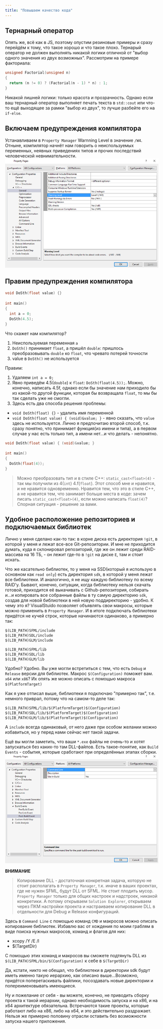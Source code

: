 ```yaml
---
title: "Повышаем качество кода"
---
```


## Тернарный оператор
Опять же, всё как в JS, поэтому опустим резиновые примеры и сразу перейдём к тому, что такое хорошо и что такое плохо.
Тернарый оператор не должен выполнять никакой логики отличной от "выбор одного значения из двух возможных".
Рассмотрим на примере факториала:
```cpp
unsigned Factorial(unsigned n)
{
  return (n != 0) ? (Factorial(n - 1) * n) : 1;
}
```

Никакой лишней логики: только красота и прозрачность.
Однако если ваш тернарный оператор выполняет печать текста в `std::cout` или что-то ещё выходящее за рамки "выбор из двух", то лучше разбейте его на `if-else`.

## Включаем предупреждения компилятора
Устанавливаем в `Property Manager` Warnning Level в значение `/W4`. Отныне, компилятор начнёт нам говорить о неиспользуемых переменных, неявных приведениях типов и прочих последствий человеческой невнимательности.
![скриншот](img/W4.png)

## Правим предупреждения компилятора
```cpp
void DoSth(float value) {}

int main()
{
  int a = 0;
  DoSth(4.5);
}
```

Что скажет нам компилятор?
1) Неиспользуемая переменная `a`
2) `DoSth()` принимает `float`, а пришёл `double`: пришлось преобразовывать `double` ко `float`, что чревато потерей точности
3) value в `DoSth()` не используется

Правим:
1) Удаляем `int a = 0;`
2) Явно приведём 4.5(`double`) к `float`: `DoSth(float(4.5));`. Можно, конечно, написать 4.5f, однако если бы значение нам приходило бы из какой-то другой функции, которая бы возвращала `float`, то мы бы так сделать уже не смогли.
3) Здесь есть два способа решения проблемы:
* `void DoSth(float) {}` - удалить имя переменной
* `void DoSth(float value) { (void)&value; }` - явно сказать, что `value` здесь не используется. Лично я предпочитаю второй способ, т.к. сразу понятно, что принимает функция(из имени и типа), а в первом случае у нас есть только тип, а имени нет...и что делать - непонятно.

```cpp
void DoSth(float value) { (void)&value; }

int main()
{
  DoSth(float(4));
}
```

> Можно преобразовать тип и в стиле C++: `static_cast<float>(4)` - так мы получили из 4(`int`) 4.f(`float`). Этот способ мне и нравится, и не нравится одновременно. Нравится тем, что это в стиле C++, а не нравится тем, что занимает больше места в коде: зачем писать `static_cast<float>(4)`, если можно написать `float(4)`? Спорная ситуация - решение за вами.

## Удобное расположение репозиториев и подключаемых библиотек
Лично у меня сделано как-то так: в корне диска есть директория `!git`, в которой у меня и лежат все-все Git-репозитории. И мне не приходится думать, куда я склонировал репозиторий, где же он лежит среди RAID-массива на 16 ТБ, - он лежит где-то в `!git` на диске `E`, там и стоит искать.

Что же касательно библиотек, то у меня на SSD(который я использую в основном как `read only`) есть директория `sdk`, в которой у меня лежат все библиотеки. И аналогично, я не ищу каждую библиотеку по всему RAID'у.
Бывают, конечно, ситуации, когда библиотеку нельзя скачать готовой, приходится её выкачивать с Github-репозитория, собирать и...и копировать все собранные файлы в ту самую директорию `sdk`, создав для новой библиотеки в ней новую поддиректорию - удобно.
К чему это я? VisualStuido позволяет объявлять свои макросы, которые можно применить в `Property Manager`. И в итоге подключать библиотеки придётся не кучей строк, которые начинаются одинаково, а примерно так:
```
$(LIB_PATH)SFML/include
$(LIB_PATH)SDL/include
$(LIB_PATH)GLM/include
```
```
$(LIB_PATH)SFML/lib
$(LIB_PATH)SDL/lib
$(LIB_PATH)GLM/lib
```

Удобно? Удобно.
Вы уже могли встретиться с тем, что есть `Debug` и `Release` версии для библиотек. Макрос `$(Configuration)` поможет вам.
`x64` или `x86`? Их опять же можно описать с помощью макроса `$(PlatformTarget)`

Как я уже отписал выше, библиотеки я подключаю "примерно так", т.е. немного приврал, потому что на самом-то деле так:
```
$(LIB_PATH)SFML/lib/$(PlatformTarget)$(Configuration)
$(LIB_PATH)SDL/lib/$(PlatformTarget)$(Configuration)
$(LIB_PATH)GLM/lib/$(PlatformTarget)$(Configuration)
```

А `include` всегда одинаковый, от него даже при особом желании можно избавиться, но у перед нами сейчас нет такой задачи.

Ещё вы могли заметить, что ваши `*.exe` файлы не очень-то и хотят запускаться без каких-то там DLL-файлов. Есть такое-понятие, как `Build Events` - события, которые сработают при определённых этапах сборки.
![скриншот](img/BuildEvents.png)

**ВНИМАНИЕ**
> Копирование DLL - достаточная конкретная задача, которую не стоит располагать в `Property Manager`, т.к. иначе в ваших проектах, где не нужен SFML, будут DLL от SFML. Не стоит плодить мусор. `Property Manager` только для общих настроек и надстроек, никакой конкретики. А потому открываем `Solution Explorer`, открываем через ПКМ настройки проекта и настраиваем копирование DLL в отдельности для Debug и Release конфигураций.

Здесь в `Command Line` с помощью команд `CMD` и макросов можно описать копирование библиотек.
Избавлю вас от хождения по моим граблям в виде поиска нужных макросов, команд и флагов для них:
* xcopy /Y /E /I
* $(TargetDir)

С помощью этих команд и макросов вы сможете подтянуть DLL из `$(LIB_PATH)SFML/bin/$(Configuration)` к себе в `$(TargetDir)`

Да, кстати, никто не обещал, что библиотеки в директории sdk будут иметь именно такую иерархию, как описано выше...Возможно, придётся поперетаскивать файлики, посоздавать новые директории и попереименовывать имеющиеся.

Ну и пожелание от себя - вы можете, конечно, не приводить сборку проекта к такой иерархии, однако необходимость запуска и на x86, и на x64 архитектуре обязательна. Встречаются такие проекты, которые работают либо на x86, либо на x64, и это действительно раздражает. Нельзя же примерно половину отрасли оставить без возможности запуска нашего приложения.
